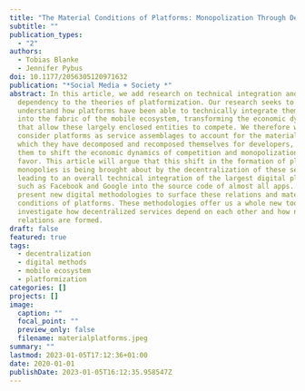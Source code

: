 ```yaml
---
title: "The Material Conditions of Platforms: Monopolization Through Decentralization"
subtitle: ""
publication_types:
  - "2"
authors:
  - Tobias Blanke
  - Jennifer Pybus
doi: 10.1177/2056305120971632
publication: "*Social Media + Society *"
abstract: In this article, we add research on technical integration and
  dependency to the theories of platformization. Our research seeks to
  understand how platforms have been able to technically integrate themselves
  into the fabric of the mobile ecosystem, transforming the economic dynamics
  that allow these largely enclosed entities to compete. We therefore want to
  consider platforms as service assemblages to account for the material ways in
  which they have decomposed and recomposed themselves for developers, enabling
  them to shift the economic dynamics of competition and monopolization in their
  favor. This article will argue that this shift in the formation of platform
  monopolies is being brought about by the decentralization of these services,
  leading to an overall technical integration of the largest digital platform
  such as Facebook and Google into the source code of almost all apps. We
  present new digital methodologies to surface these relations and material
  conditions of platforms. These methodologies offer us a whole new toolkit to
  investigate how decentralized services depend on each other and how new power
  relations are formed.
draft: false
featured: true
tags:
  - decentralization
  - digital methods
  - mobile ecosystem
  - platformization
categories: []
projects: []
image:
  caption: ""
  focal_point: ""
  preview_only: false
  filename: materialplatforms.jpeg
summary: ""
lastmod: 2023-01-05T17:12:36+01:00
date: 2020-01-01
publishDate: 2023-01-05T16:12:35.958547Z
---
```

